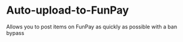 # Auto-upload-to-FunPay
Allows you to post items on FunPay as quickly as possible with a ban bypass 
